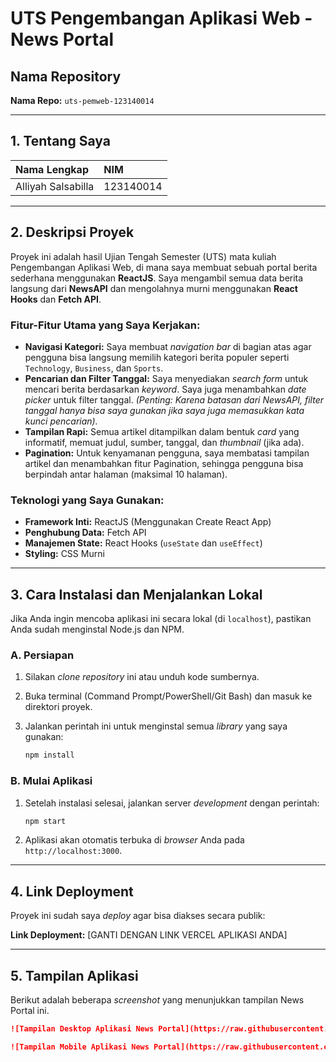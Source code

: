 # UTS Pengembangan Aplikasi Web - News Portal

## Nama Repository

**Nama Repo:** `uts-pemweb-123140014`

---

## 1. Tentang Saya

| Nama Lengkap | NIM |
| :--- | :--- |
| Alliyah Salsabilla | 123140014 |

---

## 2. Deskripsi Proyek

Proyek ini adalah hasil Ujian Tengah Semester (UTS) mata kuliah Pengembangan Aplikasi Web, di mana saya membuat sebuah portal berita sederhana menggunakan **ReactJS**. Saya mengambil semua data berita langsung dari **NewsAPI** dan mengolahnya murni menggunakan **React Hooks** dan **Fetch API**.

### Fitur-Fitur Utama yang Saya Kerjakan:

* **Navigasi Kategori:** Saya membuat *navigation bar* di bagian atas agar pengguna bisa langsung memilih kategori berita populer seperti `Technology`, `Business`, dan `Sports`.
* **Pencarian dan Filter Tanggal:** Saya menyediakan *search form* untuk mencari berita berdasarkan *keyword*. Saya juga menambahkan *date picker* untuk filter tanggal. *(Penting: Karena batasan dari NewsAPI, filter tanggal hanya bisa saya gunakan jika saya juga memasukkan kata kunci pencarian).*
* **Tampilan Rapi:** Semua artikel ditampilkan dalam bentuk *card* yang informatif, memuat judul, sumber, tanggal, dan *thumbnail* (jika ada).
* **Pagination:** Untuk kenyamanan pengguna, saya membatasi tampilan artikel dan menambahkan fitur Pagination, sehingga pengguna bisa berpindah antar halaman (maksimal 10 halaman).

### Teknologi yang Saya Gunakan:

* **Framework Inti:** ReactJS (Menggunakan Create React App)
* **Penghubung Data:** Fetch API
* **Manajemen State:** React Hooks (`useState` dan `useEffect`)
* **Styling:** CSS Murni

---

## 3. Cara Instalasi dan Menjalankan Lokal

Jika Anda ingin mencoba aplikasi ini secara lokal (di `localhost`), pastikan Anda sudah menginstal Node.js dan NPM.

### A. Persiapan

1.  Silakan *clone* *repository* ini atau unduh kode sumbernya.
2.  Buka terminal (Command Prompt/PowerShell/Git Bash) dan masuk ke direktori proyek.
3.  Jalankan perintah ini untuk menginstal semua *library* yang saya gunakan:

    ```bash
    npm install
    ```

### B. Mulai Aplikasi

1.  Setelah instalasi selesai, jalankan server *development* dengan perintah:

    ```bash
    npm start
    ```
2.  Aplikasi akan otomatis terbuka di *browser* Anda pada `http://localhost:3000`.

---

## 4. Link Deployment

Proyek ini sudah saya *deploy* agar bisa diakses secara publik:

**Link Deployment:** [GANTI DENGAN LINK VERCEL APLIKASI ANDA]

---

## 5. Tampilan Aplikasi

Berikut adalah beberapa *screenshot* yang menunjukkan tampilan News Portal ini.

```markdown
![Tampilan Desktop Aplikasi News Portal](https://raw.githubusercontent.com/Alliyahsalsa/uts-pemweb-123140014/main/screenshots/desktop-view.png)

![Tampilan Mobile Aplikasi News Portal](https://raw.githubusercontent.com/Alliyahsalsa/uts-pemweb-123140014/main/screenshots/mobile-view.png)
